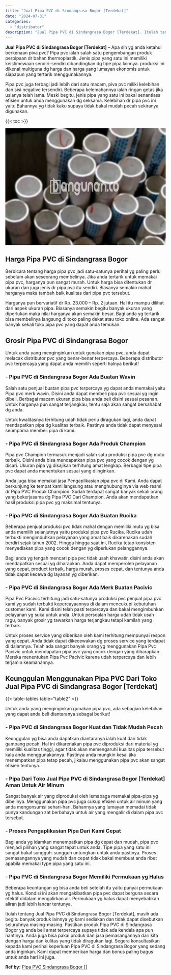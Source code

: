 ```yaml
---
title: "Jual Pipa PVC di Sindangrasa Bogor [Terdekat]"
date: "2024-07-31"
categories: 
  - "distributor"
description: "Jual Pipa PVC di Sindangrasa Bogor [Terdekat]. Itulah tentang Jual Pipa PVC di Sindangrasa Bogor [Terdekat], masih ada begitu banyak produk lainnya yg kami..."
---
```


**Jual Pipa PVC di Sindangrasa Bogor \[Terdekat\]** – Apa sih yg anda ketahui berkenaan piva pvc? Pipa pvc ialah salah satu pengembangan produk perpipaan dr bahan thermoplastik. Jenis pipa yang satu ini memiliki keistimewaan sendiri-sendiri dibandingkan dg tipe pipa lainnya. produksi ini dikenal multiguna dg harga dan harga yang lumayan ekonomis untuk siapapun yang tertarik menggunakannya.

Pipa pvc juga terbagi jadi lebih dari satu macam, piva pvc miliki kelebihan dan sisi negative tersendiri. Beberapa kelemahannya ialah ringan getas jika usianya telah lama. Meski begitu, jenis pipa yang satu ini bakal senantiasa efisien untuk anda menggunakan dg seksama. Kelebihan dr pipa pvc ini yaitu Bahannya yg tidak kaku supaya tidak bakal mudah pecah sekiranya digunakan.

{{< toc >}}

![Jual Pipa PVC di Sindangrasa Bogor [Terdekat]](/images/jaul-pipa-pvc-36.png)

## Harga Pipa PVC di Sindangrasa Bogor

Berbicara tentang harga pipa pvc jadi satu-satunya perihal yg paling perlu sebelum akan seseorang membelinya. Jika anda tertarik untuk memakai pipa pvc, harganya pun sangat murah. Untuk harga bisa ditentukan dr ukuran dan juga jenis dr pipa pvc itu sendiri. Biasanya semakin mahal harganya maka tambah baik kualitas dari pipa pvc tersebut.

Harganya pun bervariatif dr Rp. 23.000 – Rp. 2 jutaan. Hal itu mampu dilihat dari aspek ukuran pipa. Biasanya semakin begitu banyak ukuran yang diperlukan maka nilai harganya akan semakin besar. Bagi anda yg tertarik bisa membelinya langsung di toko paling dekat atau toko online. Ada sangat banyak sekali toko pipa pvc yang dapat anda temukan.

## Grosir Pipa PVC di Sindangrasa Bogor

Untuk anda yang menginginkan untuk gunakan pipa pvc, anda dapat melacak distributor pvc yang benar-benar terpercaya. Beberapa distributor pvc terpercaya yang dapat anda memilih seperti halnya berikut!

### \- Pipa PVC di Sindangrasa Bogor Ada Buatan Wavin

Salah satu penjual buatan pipa pvc terpercaya yg dapat anda memakai yaitu Pipa pvc merk wavin. Disini anda dapat membeli pipa pvc sesuai yg ingin dibeli. Berbagai macam ukuran pipa bisa anda beli disini sesuai pesanan. Untuk harganya pun sangat terjangkau, tentu saja akan sangat bersahabat dg anda.

Untuk kwalitasnya terhitung udah tidak perlu diragukan lagi, anda dapat mendapatkan pipa dg kualitas terbaik. Pastinya anda tidak dapat menyesal seumpama membeli pipa di kami.

### \- Pipa PVC di Sindangrasa Bogor Ada Produk Champion

Pipa pvc Champion termasuk menjadi salah satu produksi pipa pvc dg mutu terbaik. Disini anda bisa mendapatkan pipa pvc yang cocok dengan yg dicari. Ukuran pipa yg disajikan terhitung amat lengkap. Berbagai tipe pipa pvc dapat anda menentukan sesuai yang diinginkan.

Anda juga bisa memakai jasa Pengaplikasian pipa pvc di Kami. Anda dapat berkunjung ke tempat kami langsung atau menghubunginya via web resmi dr Pipa PVC Produk Champion. Sudah terdapat sangat banyak sekali orang yang bekerjasama dg Pipa PVC Dari Champion. Anda akan mendapatkan hasil produksi pipa pvc yg maksimal tentunya.

### \- Pipa PVC di Sindangrasa Bogor Ada Buatan Rucika

Beberapa penjual produksi pvc tidak mahal dengan memiliki mutu yg bisa anda memilih selanjutnya yaitu produksi pipa pvc Rucika. Rucika udah terbukti mengimbuhkan pelayanan yang amat baik dikarenakan sudah berdiri sejak tahun 2002. Hingga hingga saat ini, Rucika tetap konsisten menyediakan pipa yang cocok dengan yg diperlukan pelanggannya.

Bagi anda yg tengah mencari pipa pvc tidak usah khawatir, disini anda akan mendapatkan sesuai yg diharapkan. Anda dapat memperoleh pelayanan yang cepat, product terbaik, harga murah, proses cepat, dan tentunya anda tidak dapat kecewa dg layanan yg diberikan.

### \- Pipa PVC di Sindangrasa Bogor Ada Merk Buatan Pacivic

Pipa Pvc Pacivic terhitung jadi satu-satunya produksi pvc penjual pipa pvc kami yg sudah terbukti kepercayaannya di dalam mencukupi kebutuhan customer kami. Kami disini telah pasti terpercaya dan bakal mengimbuhkan pelayanan yg suka untuk anda. Untuk persoalan harga udah tidak usah ragu, banyak grosir yg tawarkan harga terjangkau tetapi kamilah yang terbaik.

Untuk proses service yang diberikan oleh kami terhitung mempunyai respon yang cepat. Anda tidak dapat dikecewakan dg proses service yang terdapat di dalamnya. Telah ada sangat banyak orang yg menggunakan Pipa Pvc Pacivic untuk mendapatan pipa pvc yang cocok dengan yang diharapkan. Mereka menentukan Pipa Pvc Pacivic karena udah terpercaya dan lebih terjamin keamanannya.

## Keunggulan Menggunakan Pipa PVC Dari Toko Jual Pipa PVC di Sindangrasa Bogor \[Terdekat\]

{{< table-tables table="table2" >}}

Untuk anda yang menginginkan gunakan pipa pvc, ada sebagian kelebihan yang dapat anda beli diantaranya sebagai berikut!

### \- Pipa PVC di Sindangrasa Bogor Kuat dan Tidak Mudah Pecah

Keunggulan yg bisa anda dapatkan diantaranya ialah kuat dan tidak gampang pecah. Hal ini dikarenakan pipa pvc diproduksi dari material yg memiliki kualitas tinggi, agar tidak akan memengaruhi kualitas pipa tersebut kala anda menggunakannya. Pastinya anda mungkin kesal jika menempatkan pipa tetap pecah, jikalau menggunakan pipa pvc akan sangat efisien tentunya.

### \- Pipa Dari Toko Jual Pipa PVC di Sindangrasa Bogor \[Terdekat\] Aman Untuk Air Minum

Sangat banyak air yang diproduksi oleh lemabaga memakai pipa-pipa yg dibelinya. Menggunakan pipa pvc juga cukup efisien untuk air minum yang anda mengonsumsi sehari-hari. Bahannya yang lumayan memadai tidak punya kandungan zat berbahaya untuk air yang mengalir di dalam pipa pvc tersebut.

### \- Proses Pengaplikasian Pipa Dari Kami Cepat

Bagi anda yg idamkan menempatkan pipa dg cepat dan mudah, pipa pvc menjadi pilihan yang sangat tepat untuk anda. Tipe pipa yang satu ini sangat bakal sungguh-sungguh untungkan untuk anda pastinya. Proses pemasangannya yang mudah dan cepat tidak bakal membuat anda ribet apabila memakai type pipa yang satu ini.

### \- Pipa PVC di Sindangrasa Bogor Memiliki Permukaan yg Halus

Beberapa keuntungan yg bisa anda beli setelah itu yaitu punyai permukaan yg halus. Kondisi ini akan mengakibatkan pipa pvc dapat berguna secara efektif didalam mengalirkan air. Permukaan yg halus dapat menyebabkan aliran jadi lebih lancar tentunya.

Itulah tentang Jual Pipa PVC di Sindangrasa Bogor \[Terdekat\], masih ada begitu banyak produk lainnya yg kami sediakan dan tidak dapat disebutkan seluruhnya masing-masing. Pastikan produk Pipa PVC di Sindangrasa Bogor yg anda beli amat terpercaya supaya tidak ada kendala apa pun nantinya. Anda juga bisa pakai produk dan jasa pemasangannya dari kita dengan harga dan kulitas yang tidak diragukan lagi. Segera konsultasikan kepada kami perihal keperluan Pipa PVC di Sindangrasa Bogor yang sedang anda inginkan. Kami dapat memberikan harga dan bonus paling bagus untuk anda hari ini juga.

**Ref by:** [Pipa PVC Sindangrasa Bogor []](https://id.wikipedia.org/wiki/Pipa)
